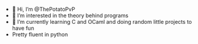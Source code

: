 - 👋 Hi, I’m @ThePotatoPvP
- 👀 I’m interested in the theory behind programs
- 🌱 I’m currently learning C and OCaml and doing random little projects to have fun
- Pretty fluent in python



<!---
ThePotatoPvP/ThePotatoPvP is a ✨ special ✨ repository because its `README.md` (this file) appears on your GitHub profile.
You can click the Preview link to take a look at your changes.
--->
